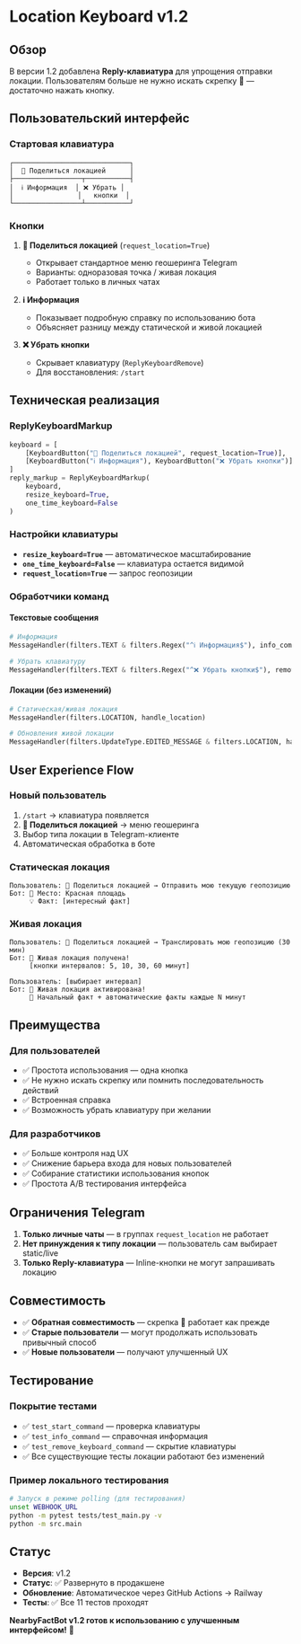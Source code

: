 # Location Keyboard v1.2

## Обзор

В версии 1.2 добавлена **Reply-клавиатура** для упрощения отправки локации. Пользователям больше не нужно искать скрепку 📎 — достаточно нажать кнопку.

## Пользовательский интерфейс

### Стартовая клавиатура
```
┌─────────────────────────────┐
│  📍 Поделиться локацией      │
├─────────────────┬───────────┤
│  ℹ️ Информация  │ ❌ Убрать │
│                │   кнопки  │
└─────────────────┴───────────┘
```

### Кнопки

1. **📍 Поделиться локацией** (`request_location=True`)
   - Открывает стандартное меню геошеринга Telegram
   - Варианты: одноразовая точка / живая локация
   - Работает только в личных чатах

2. **ℹ️ Информация**
   - Показывает подробную справку по использованию бота
   - Объясняет разницу между статической и живой локацией

3. **❌ Убрать кнопки**
   - Скрывает клавиатуру (`ReplyKeyboardRemove`)
   - Для восстановления: `/start`

## Техническая реализация

### ReplyKeyboardMarkup
```python
keyboard = [
    [KeyboardButton("📍 Поделиться локацией", request_location=True)],
    [KeyboardButton("ℹ️ Информация"), KeyboardButton("❌ Убрать кнопки")]
]
reply_markup = ReplyKeyboardMarkup(
    keyboard, 
    resize_keyboard=True, 
    one_time_keyboard=False
)
```

### Настройки клавиатуры
- **`resize_keyboard=True`** — автоматическое масштабирование
- **`one_time_keyboard=False`** — клавиатура остается видимой
- **`request_location=True`** — запрос геопозиции

### Обработчики команд

#### Текстовые сообщения
```python
# Информация
MessageHandler(filters.TEXT & filters.Regex("^ℹ️ Информация$"), info_command)

# Убрать клавиатуру  
MessageHandler(filters.TEXT & filters.Regex("^❌ Убрать кнопки$"), remove_keyboard_command)
```

#### Локации (без изменений)
```python
# Статическая/живая локация
MessageHandler(filters.LOCATION, handle_location)

# Обновления живой локации
MessageHandler(filters.UpdateType.EDITED_MESSAGE & filters.LOCATION, handle_edited_location)
```

## User Experience Flow

### Новый пользователь
1. `/start` → клавиатура появляется
2. **📍 Поделиться локацией** → меню геошеринга
3. Выбор типа локации в Telegram-клиенте
4. Автоматическая обработка в боте

### Статическая локация
```
Пользователь: 📍 Поделиться локацией → Отправить мою текущую геопозицию
Бот: 📍 Место: Красная площадь
     💡 Факт: [интересный факт]
```

### Живая локация
```
Пользователь: 📍 Поделиться локацией → Транслировать мою геопозицию (30 мин)
Бот: 🔴 Живая локация получена!
     [кнопки интервалов: 5, 10, 30, 60 минут]
     
Пользователь: [выбирает интервал]
Бот: 🔴 Живая локация активирована!
     🔴 Начальный факт + автоматические факты каждые N минут
```

## Преимущества

### Для пользователей
- ✅ Простота использования — одна кнопка
- ✅ Не нужно искать скрепку или помнить последовательность действий
- ✅ Встроенная справка
- ✅ Возможность убрать клавиатуру при желании

### Для разработчиков  
- ✅ Больше контроля над UX
- ✅ Снижение барьера входа для новых пользователей
- ✅ Собирание статистики использования кнопок
- ✅ Простота A/B тестирования интерфейса

## Ограничения Telegram

1. **Только личные чаты** — в группах `request_location` не работает
2. **Нет принуждения к типу локации** — пользователь сам выбирает static/live
3. **Только Reply-клавиатура** — Inline-кнопки не могут запрашивать локацию

## Совместимость

- ✅ **Обратная совместимость** — скрепка 📎 работает как прежде
- ✅ **Старые пользователи** — могут продолжать использовать привычный способ
- ✅ **Новые пользователи** — получают улучшенный UX

## Тестирование

### Покрытие тестами
- ✅ `test_start_command` — проверка клавиатуры
- ✅ `test_info_command` — справочная информация  
- ✅ `test_remove_keyboard_command` — скрытие клавиатуры
- ✅ Все существующие тесты локации работают без изменений

### Пример локального тестирования
```bash
# Запуск в режиме polling (для тестирования)
unset WEBHOOK_URL
python -m pytest tests/test_main.py -v
python -m src.main
```

## Статус

- **Версия**: v1.2
- **Статус**: ✅ Развернуто в продакшене
- **Обновление**: Автоматическое через GitHub Actions → Railway
- **Тесты**: ✅ Все 11 тестов проходят

**NearbyFactBot v1.2 готов к использованию с улучшенным интерфейсом!** 🎯 